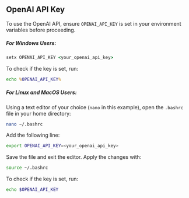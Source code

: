 ## OpenAI API Key
To use the OpenAI API, ensure `OPENAI_API_KEY` is set in your environment variables before proceeding. 

##### **For Windows Users:**
```cmd
setx OPENAI_API_KEY <your_openai_api_key>
```
To check if the key is set, run:
```cmd
echo %OPENAI_API_KEY%
```

##### **For Linux and MacOS Users:**
Using a text editor of your choice (`nano` in this example), open the `.bashrc` file in your home directory:
```bash
nano ~/.bashrc
```
Add the following line:
```bash
export OPENAI_API_KEY=<your_openai_api_key>
```
Save the file and exit the editor. Apply the changes with:
```bash
source ~/.bashrc
```
To check if the key is set, run:
```bash
echo $OPENAI_API_KEY
```